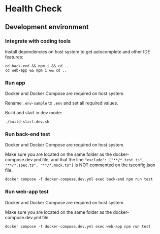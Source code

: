 # Health Check

## Development environment

### Integrate with coding tools

Install dependencies on host system to get autocomplete and other IDE features:

```
cd back-end && npm i && cd ..
cd web-app && npm i && cd ..
```

### Run app

Docker and Docker Compose are required on host system.

Rename `.env-sample` to `.env` and set all required values.

Build and start in dev mode:

```
./build-start.dev.sh
```

### Run back-end test

Docker and Docker Compose are required on host system.

Make sure you are located on the same folder as the docker-compose.dev.yml file, and that the line `"exclude": ["**/*.test.ts", "**/*.spec.ts", "**/*.mock.ts"]` is NOT commented on the tsconfig.json file.

```
docker compose -f docker-compose.dev.yml exec back-end npm run test
```

### Run web-app test

Docker and Docker Compose are required on host system.

Make sure you are located on the same folder as the docker-compose.dev.yml file.

```
docker compose -f docker-compose.dev.yml exec web-app npm run test
```
